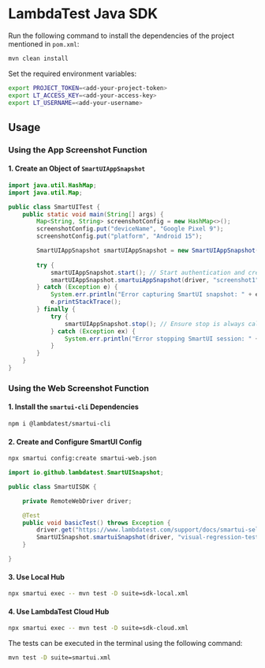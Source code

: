 # LambdaTest Java SDK


Run the following command to install the dependencies of the project mentioned in `pom.xml`:

```sh
mvn clean install
```

Set the required environment variables:

```sh
export PROJECT_TOKEN=<add-your-project-token>
export LT_ACCESS_KEY=<add-your-access-key>
export LT_USERNAME=<add-your-username>
```

## Usage

###  Using the App Screenshot Function

#### 1. Create an Object of `SmartUIAppSnapshot`

```java
import java.util.HashMap;
import java.util.Map;

public class SmartUITest {
    public static void main(String[] args) {
        Map<String, String> screenshotConfig = new HashMap<>();
        screenshotConfig.put("deviceName", "Google Pixel 9");
        screenshotConfig.put("platform", "Android 15");

        SmartUIAppSnapshot smartUIAppSnapshot = new SmartUIAppSnapshot();
        
        try {
            smartUIAppSnapshot.start(); // Start authentication and create the build
            smartUIAppSnapshot.smartuiAppSnapshot(driver, "screenshot1", screenshotConfig); // Capture screenshot
        } catch (Exception e) {
            System.err.println("Error capturing SmartUI snapshot: " + e.getMessage());
            e.printStackTrace();
        } finally {
            try {
                smartUIAppSnapshot.stop(); // Ensure stop is always called
            } catch (Exception ex) {
                System.err.println("Error stopping SmartUI session: " + ex.getMessage());
            }
        }
    }
}
```


### Using the Web Screenshot Function

#### 1. Install the `smartui-cli` Dependencies

```sh
npm i @lambdatest/smartui-cli
```

#### 2. Create and Configure SmartUI Config

```sh
npx smartui config:create smartui-web.json
```
```java
import io.github.lambdatest.SmartUISnapshot;

public class SmartUISDK {

    private RemoteWebDriver driver;

    @Test
    public void basicTest() throws Exception {
        driver.get("https://www.lambdatest.com/support/docs/smartui-selenium-java-sdk");
        SmartUISnapshot.smartuiSnapshot(driver, "visual-regression-testing");
    }

}
```

#### 3. Use Local Hub

```sh
npx smartui exec -- mvn test -D suite=sdk-local.xml
```

#### 4. Use LambdaTest Cloud Hub

```sh
npx smartui exec -- mvn test -D suite=sdk-cloud.xml
```

The tests can be executed in the terminal using the following command:

```sh
mvn test -D suite=smartui.xml
```
